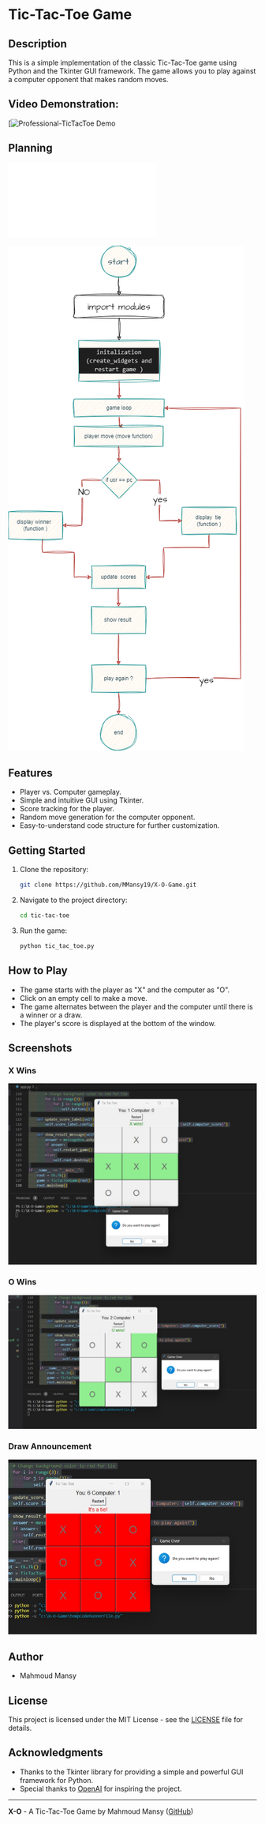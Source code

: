 # Tic-Tac-Toe Game

## Description

This is a simple implementation of the classic Tic-Tac-Toe game using Python and the Tkinter GUI framework. The game allows you to play against a computer opponent that makes random moves.

## Video Demonstration:

[![Professional-TicTacToe Demo](https://clipchamp.com/watch/E0AUm6ZKZ1N)


## Planning

![PDF Documentation](planning/plannig_X_O_game_chatgpt.pdf)

![Tic-Tac-Toe](planning/plannig_X_O_game.png)



## Features

- Player vs. Computer gameplay.
- Simple and intuitive GUI using Tkinter.
- Score tracking for the player.
- Random move generation for the computer opponent.
- Easy-to-understand code structure for further customization.

## Getting Started

1. Clone the repository:

   ```bash
   git clone https://github.com/MMansy19/X-O-Game.git
   ```

2. Navigate to the project directory:

   ```bash
   cd tic-tac-toe
   ```

3. Run the game:

   ```bash
   python tic_tac_toe.py
   ```

## How to Play

- The game starts with the player as "X" and the computer as "O".
- Click on an empty cell to make a move.
- The game alternates between the player and the computer until there is a winner or a draw.
- The player's score is displayed at the bottom of the window.

## Screenshots

### X Wins
![X Wins](images/X_wins.jpg)

### O Wins
![O Wins](images/O_wins.jpg)

### Draw Announcement

![Draw](images/tie.jpg)

## Author

- Mahmoud Mansy

## License

This project is licensed under the MIT License - see the [LICENSE](LICENSE) file for details.

## Acknowledgments

- Thanks to the Tkinter library for providing a simple and powerful GUI framework for Python.
- Special thanks to [OpenAI](https://www.openai.com/) for inspiring the project.

---

**X-O** - A Tic-Tac-Toe Game by Mahmoud Mansy ([GitHub](https://github.com/MMansy19))
